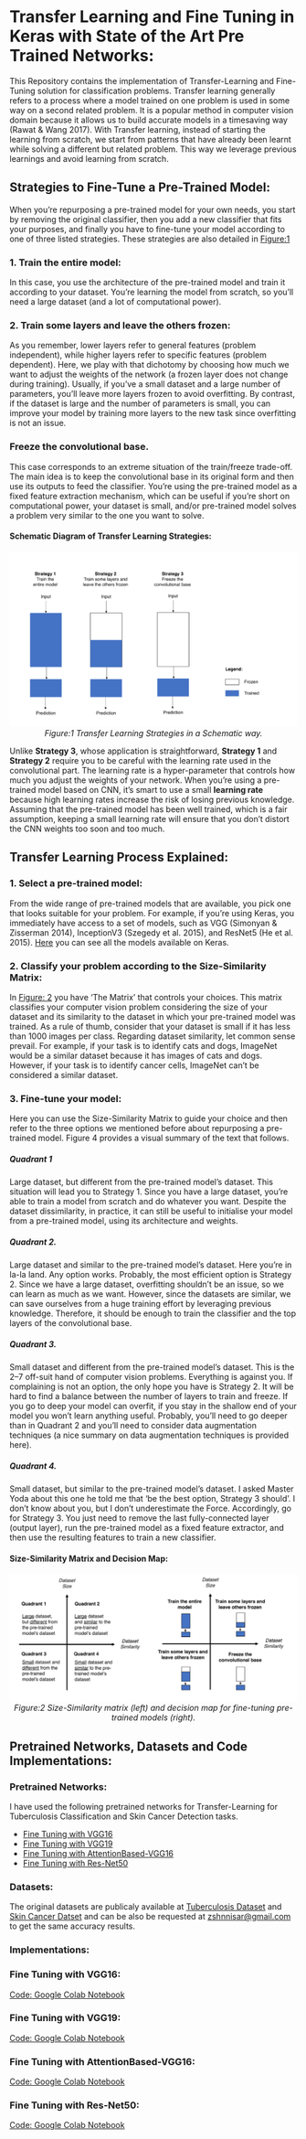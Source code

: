 # Transfer Learning and Fine Tuning in Keras with State of the Art Pre Trained Networks:
This Repository contains the implementation of Transfer-Learning and Fine-Tuning solution for classification problems. Transfer learning generally refers to a process where a model trained on one problem is used in some way on a second related problem. It is a popular method in computer vision domain because it allows us to build accurate models in a timesaving way (Rawat & Wang 2017). With Transfer learning, instead of starting the learning from scratch, we start from patterns that have already been learnt while solving a different but related problem. This way we leverage previous learnings and avoid learning from scratch.

## Strategies to Fine-Tune a Pre-Trained Model:
When you’re repurposing a pre-trained model for your own needs, you start by removing the original classifier, then you add a new classifier that fits your purposes, and finally you have to fine-tune your model according to one of three listed strategies. These strategies are also detailed in [Figure:1](#schematic-diagram-of-transfer-learning-strategies)

### 1. Train the entire model:
In this case, you use the architecture of the pre-trained model and train it according to your dataset. You’re learning the model from scratch, so you’ll need a large dataset (and a lot of computational power).

### 2. Train some layers and leave the others frozen:
As you remember, lower layers refer to general features (problem independent), while higher layers refer to specific features (problem dependent). Here, we play with that dichotomy by choosing how much we want to adjust the weights of the network (a frozen layer does not change during training). Usually, if you’ve a small dataset and a large number of parameters, you’ll leave more layers frozen to avoid overfitting. By contrast, if the dataset is large and the number of parameters is small, you can improve your model by training more layers to the new task since overfitting is not an issue.

### Freeze the convolutional base.
This case corresponds to an extreme situation of the train/freeze trade-off. The main idea is to keep the convolutional base in its original form and then use its outputs to feed the classifier. You’re using the pre-trained model as a fixed feature extraction mechanism, which can be useful if you’re short on computational power, your dataset is small, and/or pre-trained model solves a problem very similar to the one you want to solve.

#### Schematic Diagram of Transfer Learning Strategies: 
<p align="center">
    <img src="https://github.com/zeeshannisar/Transfer-Learning-and-Fine-Tuning-with-Pre-Trained-Networks/blob/master/ReadMe%20Images/trasnfer%20learning%20strategies.png">
    <br>
    <em> Figure:1 Transfer Learning Strategies in a Schematic way. </em>
</p>

Unlike **Strategy 3**, whose application is straightforward, **Strategy 1** and **Strategy 2** require you to be careful with the learning rate used in the convolutional part. The learning rate is a hyper-parameter that controls how much you adjust the weights of your network. When you’re using a pre-trained model based on CNN, it’s smart to use a small **learning rate** because high learning rates increase the risk of losing previous knowledge. Assuming that the pre-trained model has been well trained, which is a fair assumption, keeping a small learning rate will ensure that you don’t distort the CNN weights too soon and too much.

## Transfer Learning Process Explained:

### 1. Select a pre-trained model:
From the wide range of pre-trained models that are available, you pick one that looks suitable for your problem. For example, if you’re using Keras, you immediately have access to a set of models, such as VGG (Simonyan & Zisserman 2014), InceptionV3 (Szegedy et al. 2015), and ResNet5 (He et al. 2015). [Here](https://keras.io/applications/) you can see all the models available on Keras.

### 2. Classify your problem according to the Size-Similarity Matrix:
In [Figure: 2](#size-similarity-matrix-and-decision-map) you have ‘The Matrix’ that controls your choices. This matrix classifies your computer vision problem considering the size of your dataset and its similarity to the dataset in which your pre-trained model was trained. As a rule of thumb, consider that your dataset is small if it has less than 1000 images per class. Regarding dataset similarity, let common sense prevail. For example, if your task is to identify cats and dogs, ImageNet would be a similar dataset because it has images of cats and dogs. However, if your task is to identify cancer cells, ImageNet can’t be considered a similar dataset.

### 3. Fine-tune your model:
Here you can use the Size-Similarity Matrix to guide your choice and then refer to the three options we mentioned before about repurposing a pre-trained model. Figure 4 provides a visual summary of the text that follows.

##### Quadrant 1
Large dataset, but different from the pre-trained model’s dataset. This situation will lead you to Strategy 1. Since you have a large dataset, you’re able to train a model from scratch and do whatever you want. Despite the dataset dissimilarity, in practice, it can still be useful to initialise your model from a pre-trained model, using its architecture and weights.
##### Quadrant 2.
Large dataset and similar to the pre-trained model’s dataset. Here you’re in la-la land. Any option works. Probably, the most efficient option is Strategy 2. Since we have a large dataset, overfitting shouldn’t be an issue, so we can learn as much as we want. However, since the datasets are similar, we can save ourselves from a huge training effort by leveraging previous knowledge. Therefore, it should be enough to train the classifier and the top layers of the convolutional base.
##### Quadrant 3.
Small dataset and different from the pre-trained model’s dataset. This is the 2–7 off-suit hand of computer vision problems. Everything is against you. If complaining is not an option, the only hope you have is Strategy 2. It will be hard to find a balance between the number of layers to train and freeze. If you go to deep your model can overfit, if you stay in the shallow end of your model you won’t learn anything useful. Probably, you’ll need to go deeper than in Quadrant 2 and you’ll need to consider data augmentation techniques (a nice summary on data augmentation techniques is provided here).
##### Quadrant 4.
Small dataset, but similar to the pre-trained model’s dataset. I asked Master Yoda about this one he told me that ‘be the best option, Strategy 3 should’. I don’t know about you, but I don’t underestimate the Force. Accordingly, go for Strategy 3. You just need to remove the last fully-connected layer (output layer), run the pre-trained model as a fixed feature extractor, and then use the resulting features to train a new classifier.
#### Size-Similarity Matrix and Decision Map:
<p align="center">
    <img src="https://github.com/zeeshannisar/Transfer-Learning-and-Fine-Tuning-with-Pre-Trained-Networks/blob/master/ReadMe%20Images/trasnfer%20learning%20flow.png">
    <br>
    <em> Figure:2 Size-Similarity matrix (left) and decision map for fine-tuning pre-trained models (right). </em>
</p>

## Pretrained Networks, Datasets and Code Implementations:

### Pretrained Networks:
I have used the following pretrained networks for Transfer-Learning for Tuberculosis Classification and Skin Cancer Detection tasks.

+ [Fine Tuning with VGG16](#fine-tuning-with-vgg16)    
+ [Fine Tuning with VGG19](#fine-tuning-with-vgg19)
+ [Fine Tuning with AttentionBased-VGG16](#fine-tuning-with-attentionbased-vgg16)
+ [Fine Tuning with Res-Net50](#fine-tuning-with-resnet-50)

### Datasets:
The original datasets are publicaly available at [Tuberculosis Dataset](https://lhncbc.nlm.nih.gov/publication/pub9931) and [Skin Cancer Datset](https://www.kaggle.com/drscarlat/melanoma) and can be also be requested at zshnnisar@gmail.com to get the same accuracy results. 


### Implementations:

### Fine Tuning with VGG16:
[Code: Google Colab Notebook](https://github.com/zeeshannisar/Transfer-Learning-and-Fine-Tuning-with-Pre-Trained-Networks/blob/master/Fine%20Tuning%20with%20VGG16/Fine%20tuning%20with%20Pretrained%20VGG16%20for%20Tuberculosis%20Classification.ipynb)

### Fine Tuning with VGG19:
[Code: Google Colab Notebook](https://github.com/zeeshannisar/Transfer-Learning-and-Fine-Tuning-with-Pre-Trained-Networks/blob/master/Fine%20Tuning%20with%20VGG19/Fine%20tuning%20with%20Pretrained%20VGG19%20for%20Tuberculosis%20Classification%20.ipynb)

### Fine Tuning with AttentionBased-VGG16:
[Code: Google Colab Notebook](https://github.com/zeeshannisar/Transfer-Learning-and-Fine-Tuning-with-Pre-Trained-Networks/blob/master/Fine%20Tuning%20with%20AttentionBasedVGG16/Fine%20Tuning%20with%20Attention%20Based%20pre-Trained%20VGG16%20for%20Tuberculosis%20Classification.ipynb)

### Fine Tuning with Res-Net50:
[Code: Google Colab Notebook](https://github.com/zeeshannisar/Transfer-Learning-and-Fine-Tuning-with-Pre-Trained-Networks/blob/master/Fine%20Tuning%20with%20Res-Net50/Fine%20Tuning%20with%20Pre-Trained%20Res-Net50%20for%20Melanoma(Skin%20Cancer)%20Detection.ipynb)

